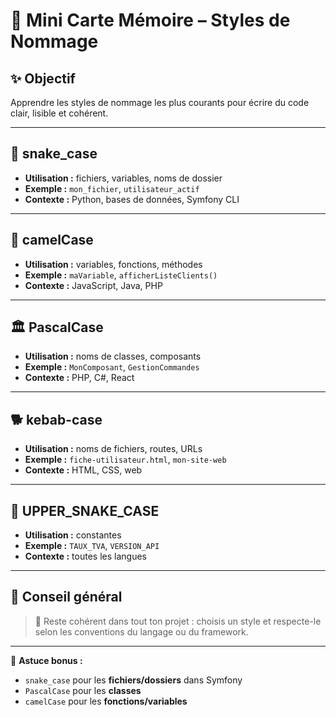 # 🧠 Mini Carte Mémoire – Styles de Nommage

## ✨ Objectif
Apprendre les styles de nommage les plus courants pour écrire du code clair, lisible et cohérent.

---

## 🐍 snake_case

- **Utilisation :** fichiers, variables, noms de dossier
- **Exemple :** `mon_fichier`, `utilisateur_actif`
- **Contexte :** Python, bases de données, Symfony CLI

---

## 🐫 camelCase

- **Utilisation :** variables, fonctions, méthodes
- **Exemple :** `maVariable`, `afficherListeClients()`
- **Contexte :** JavaScript, Java, PHP

---

## 🏛️ PascalCase

- **Utilisation :** noms de classes, composants
- **Exemple :** `MonComposant`, `GestionCommandes`
- **Contexte :** PHP, C#, React

---

## 🐕 kebab-case

- **Utilisation :** noms de fichiers, routes, URLs
- **Exemple :** `fiche-utilisateur.html`, `mon-site-web`
- **Contexte :** HTML, CSS, web

---

## 🧱 UPPER_SNAKE_CASE

- **Utilisation :** constantes
- **Exemple :** `TAUX_TVA`, `VERSION_API`
- **Contexte :** toutes les langues

---

## 🧭 Conseil général

> 🔁 Reste cohérent dans tout ton projet : choisis un style et respecte-le selon les conventions du langage ou du framework.

---

📌 **Astuce bonus :**
- `snake_case` pour les **fichiers/dossiers** dans Symfony
- `PascalCase` pour les **classes**
- `camelCase` pour les **fonctions/variables**
